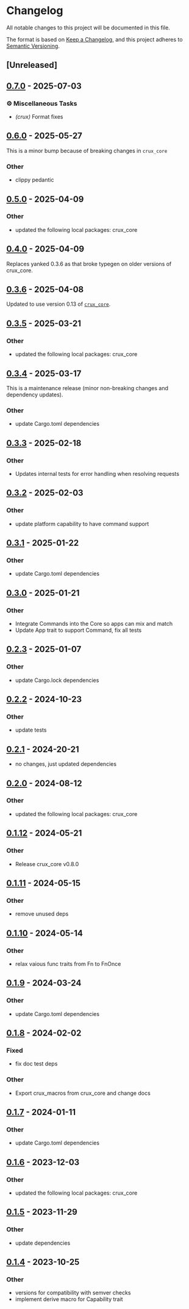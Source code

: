# Changelog

All notable changes to this project will be documented in this file.

The format is based on [Keep a Changelog](https://keepachangelog.com/en/1.0.0/),
and this project adheres to [Semantic Versioning](https://semver.org/spec/v2.0.0.html).

## [Unreleased]

## [0.7.0](https://github.com/redbadger/crux/compare/crux_platform-v0.6.0...crux_platform-v0.7.0) - 2025-07-03

### ⚙️ Miscellaneous Tasks

- *(crux)* Format fixes

## [0.6.0](https://github.com/redbadger/crux/compare/crux_platform-v0.5.0...crux_platform-v0.6.0) - 2025-05-27

This is a minor bump because of breaking changes in `crux_core`

### Other

- clippy pedantic

## [0.5.0](https://github.com/redbadger/crux/compare/crux_platform-v0.4.0...crux_platform-v0.5.0) - 2025-04-09

### Other

- updated the following local packages: crux_core

## [0.4.0](https://github.com/redbadger/crux/compare/crux_platform-v0.3.6...crux_platform-v0.4.0) - 2025-04-09
Replaces yanked 0.3.6 as that broke typegen on older versions of crux_core.

## [0.3.6](https://github.com/redbadger/crux/compare/crux_platform-v0.3.5...crux_platform-v0.3.6) - 2025-04-08

Updated to use version 0.13 of [`crux_core`](https://crates.io/crates/crux_core).

## [0.3.5](https://github.com/redbadger/crux/compare/crux_platform-v0.3.4...crux_platform-v0.3.5) - 2025-03-21

### Other

- updated the following local packages: crux_core

## [0.3.4](https://github.com/redbadger/crux/compare/crux_platform-v0.3.3...crux_platform-v0.3.4) - 2025-03-17

This is a maintenance release (minor non-breaking changes and dependency updates).

### Other

- update Cargo.toml dependencies

## [0.3.3](https://github.com/redbadger/crux/compare/crux_platform-v0.3.2...crux_platform-v0.3.3) - 2025-02-18

### Other

- Updates internal tests for error handling when resolving requests

## [0.3.2](https://github.com/redbadger/crux/compare/crux_platform-v0.3.1...crux_platform-v0.3.2) - 2025-02-03

### Other

- update platform capability to have command support

## [0.3.1](https://github.com/redbadger/crux/compare/crux_platform-v0.3.0...crux_platform-v0.3.1) - 2025-01-22

### Other

- update Cargo.toml dependencies

## [0.3.0](https://github.com/redbadger/crux/compare/crux_platform-v0.2.3...crux_platform-v0.3.0) - 2025-01-21

### Other

- Integrate Commands into the Core so apps can mix and match
- Update App trait to support Command, fix all tests

## [0.2.3](https://github.com/redbadger/crux/compare/crux_platform-v0.2.2...crux_platform-v0.2.3) - 2025-01-07

### Other

- update Cargo.lock dependencies

## [0.2.2](https://github.com/redbadger/crux/compare/crux_platform-v0.2.1...crux_platform-v0.2.2) - 2024-10-23

### Other

- update tests

## [0.2.1](https://github.com/redbadger/crux/compare/crux_platform-v0.2.0...crux_platform-v0.2.1) - 2024-20-21

- no changes, just updated dependencies

## [0.2.0](https://github.com/redbadger/crux/compare/crux_platform-v0.1.12...crux_platform-v0.2.0) - 2024-08-12

### Other
- updated the following local packages: crux_core

## [0.1.12](https://github.com/redbadger/crux/compare/crux_platform-v0.1.11...crux_platform-v0.1.12) - 2024-05-21

### Other

- Release crux_core v0.8.0

## [0.1.11](https://github.com/redbadger/crux/compare/crux_platform-v0.1.10...crux_platform-v0.1.11) - 2024-05-15

### Other

- remove unused deps

## [0.1.10](https://github.com/redbadger/crux/compare/crux_platform-v0.1.9...crux_platform-v0.1.10) - 2024-05-14

### Other

- relax vaious func traits from Fn to FnOnce

## [0.1.9](https://github.com/redbadger/crux/compare/crux_platform-v0.1.8...crux_platform-v0.1.9) - 2024-03-24

### Other

- update Cargo.toml dependencies

## [0.1.8](https://github.com/redbadger/crux/compare/crux_platform-v0.1.7...crux_platform-v0.1.8) - 2024-02-02

### Fixed

- fix doc test deps

### Other

- Export crux_macros from crux_core and change docs

## [0.1.7](https://github.com/redbadger/crux/compare/crux_platform-v0.1.6...crux_platform-v0.1.7) - 2024-01-11

### Other

- update Cargo.toml dependencies

## [0.1.6](https://github.com/redbadger/crux/compare/crux_platform-v0.1.5...crux_platform-v0.1.6) - 2023-12-03

### Other

- updated the following local packages: crux_core

## [0.1.5](https://github.com/redbadger/crux/compare/crux_platform-v0.1.4...crux_platform-v0.1.5) - 2023-11-29

### Other

- update dependencies

## [0.1.4](https://github.com/redbadger/crux/compare/crux_platform-v0.1.3...crux_platform-v0.1.4) - 2023-10-25

### Other

- versions for compatibility with semver checks
- implement derive macro for Capability trait
